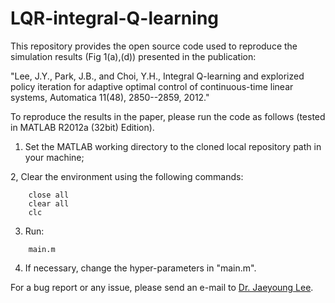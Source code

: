# LQR-integral-Q-learning

This repository provides the open source code used to reproduce the simulation results (Fig 1(a),(d)) presented in the publication:

"Lee, J.Y., Park, J.B., and Choi, Y.H., Integral Q-learning and explorized policy iteration for adaptive optimal control of continuous-time linear systems, Automatica 11(48), 2850--2859, 2012."

To reproduce the results in the paper, please run the code as follows (tested in MATLAB R2012a (32bit) Edition).

1. Set the MATLAB working directory to the cloned local repository path in your machine;
    
2, Clear the environment using the following commands:
``` octave-workspace 	
	close all
	clear all
	clc
```

3. Run:
``` octave-workspace 	
	main.m
```

4. If necessary, change the hyper-parameters in "main.m".

For a bug report or any issue, please send an e-mail to [Dr. Jaeyoung Lee](mailto:jyounglee@yonsei.ac.kr?subject=[GitHub]%20Bug%20Report%20or%20Any%20Issues).
